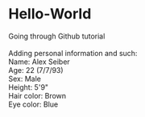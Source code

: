 # Hello-World
Going through Github tutorial<br><br>
Adding personal information and such:<br>
Name: Alex Seiber<br>
Age: 22 (7/7/93)<br>
Sex: Male<br>
Height: 5'9"<br>
Hair color: Brown<br>
Eye color: Blue<br>
